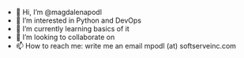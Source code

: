 - 👋 Hi, I’m @magdalenapodl
- 👀 I’m interested in Python and DevOps
- 🌱 I’m currently learning basics of it
- 💞️ I’m looking to collaborate on 
- 📫 How to reach me: write me an email mpodl (at) softserveinc.com

<!---
magdalenapodl/magdalenapodl is a ✨ special ✨ repository because its `README.md` (this file) appears on your GitHub profile.
You can click the Preview link to take a look at your changes.
--->
